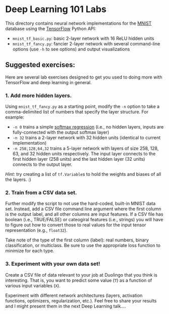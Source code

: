 # Deep Learning 101 Labs

This directory contains neural network implementations for the [MNIST](https://en.wikipedia.org/wiki/MNIST_database) database using the [TensorFlow](https://www.tensorflow.org/) Python API:

- `mnist_tf_basic.py`: basic 2-layer network with 16 ReLU hidden units
- `mnist_tf_fancy.py`: fancier 2-layer network with several command-line options (use `-h` to see options) and output visualizations


## Suggested exercises:

Here are several lab exercises designed to get you used to doing more with TensorFlow and deep learning in general.


### 1. Add more hidden layers.

Using `mnist_tf_fancy.py` as a starting point, modify the `-n` option to take a comma-delimited list of numbers that specify the layer structure. For example:

- `-n 0` trains a simple [softmax regression](https://en.wikipedia.org/wiki/Multinomial_logistic_regression) (i.e., no hidden layers, inputs are fully-connected with the output softmax layer)
- `-n 32` trains a 2-layer network with 32 hidden units (identical to current implementation)
- `-n 258,128,64,32` trains a 5-layer network with layers of size 258, 128, 63, and 32 hidden units respectively. The input layer connects to the first hidden layer (258 units) and the last hidden layer (32 units) connects to the output layer.

_Hint:_ try creating a list of `tf.Variable`s to hold the weights and biases of all the layers. :)


### 2. Train from a CSV data set.

Further modify the script to not use the hard-coded, built-in MNIST data set. Instead, add a CSV file command line argument where the first column is the output label, and all other columns are input features. If a CSV file has boolean (i.e., TRUE/FALSE) or cateogiral features (i.e., strings) you will have to figure out how to convert those to real values for the input tensor representation (e.g., `float32`).

Take note of the type of the first column (label): real numbers, binary classification, or multiclass. Be sure to use the appropriate loss function to minimize for each type.


### 3. Experiment with your own data set!

Create a CSV file of data relevant to your job at Duolingo that you think is interesting. That is, you want to predict some value (`T`) as a function of various input variables (`X`).

Experiment with different network architectures (layers, activation functions, optimizers, regularization, etc.). Feel free to share your results and I might present them in the next Deep Learning talk....